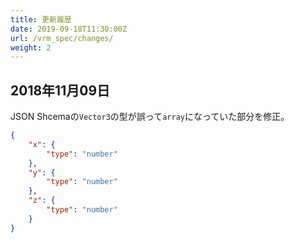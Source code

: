 ```yaml
---
title: 更新履歴
date: 2019-09-18T11:30:00Z
url: /vrm_spec/changes/
weight: 2
---
```


## 2018年11月09日

JSON Shcemaの`Vector3`の型が誤って`array`になっていた部分を修正。

```json
{
    "x": {
        "type": "number"
    },
    "y": {
        "type": "number"
    },
    "z": {
        "type": "number"
    }
}
```
